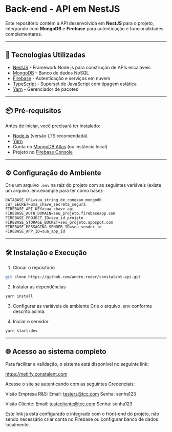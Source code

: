 # Back-end - API em NestJS

Este repositório contém a API desenvolvida em **NestJS** para o projeto, integrando com **MongoDB** e **Firebase** para autenticação e funcionalidades complementares.

---

## 🚀 Tecnologias Utilizadas
- [NestJS](https://nestjs.com/) - Framework Node.js para construção de APIs escaláveis
- [MongoDB](https://www.mongodb.com/) - Banco de dados NoSQL
- [Firebase](https://firebase.google.com/) - Autenticação e serviços em nuvem
- [TypeScript](https://www.typescriptlang.org/) - Superset de JavaScript com tipagem estática
- [Yarn](https://yarnpkg.com/) - Gerenciador de pacotes

---

## 📦 Pré-requisitos

Antes de iniciar, você precisará ter instalado:
- [Node.js](https://nodejs.org/) (versão LTS recomendada)
- [Yarn](https://yarnpkg.com/)
- Conta no [MongoDB Atlas](https://www.mongodb.com/cloud/atlas) (ou instância local)
- Projeto no [Firebase Console](https://console.firebase.google.com/)

---

## ⚙️ Configuração do Ambiente

Crie um arquivo `.env` na raiz do projeto com as seguintes variáveis (existe um arquivo .env.example para ter como base):

```env
DATABASE_URL=sua_string_de_conexao_mongodb
JWT_SECRET=uma_chave_secreta_segura
FIREBASE_API_KEY=sua_chave_api
FIREBASE_AUTH_DOMAIN=seu_projeto.firebaseapp.com
FIREBASE_PROJECT_ID=seu_id_projeto
FIREBASE_STORAGE_BUCKET=seu_projeto.appspot.com
FIREBASE_MESSAGING_SENDER_ID=seu_sender_id
FIREBASE_APP_ID=sua_app_id
```

---

## 🛠️ Instalação e Execução

1. Clonar o repositório

```bash
git clone https://github.com/andre-reder/constalent-api.git
```

2. Instalar as dependências

```bash
yarn install
```

3. Configurar as variáveis de ambiente
Crie o arquivo .env conforme descrito acima.

4. Iniciar o servidor

```bash
yarn start:dev
```

---

## 🌐 Acesso ao sistema completo
Para facilitar a validação, o sistema está disponível no seguinte link:

https://netlify.constalent.com

Acesse o site se autenticando com as seguintes Credenciais:

Visão Empresa R&S:
Email: testers@tcc.com
Senha: senha123

Visão Cliente:
Email: testecliente@tcc.com
Senha: senha123

Este link já está configurado e integrado com o front-end do projeto, não sendo necessário criar conta no Firebase ou configurar banco de dados localmente.

